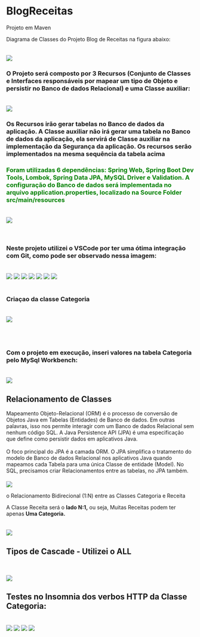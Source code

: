 # BlogReceitas
Projeto em Maven 

Diagrama de Classes do Projeto Blog de Receitas na figura abaixo:

<img  style="margin-top:20px" src="https://i.imgur.com/AUmhfGP.png">

<h3>O Projeto será composto por 3 Recursos (Conjunto de Classes e Interfaces responsáveis por
mapear um tipo de Objeto e persistir no Banco de dados Relacional) e uma Classe auxiliar: </h3> 

<img  style="margin-top:20px" src="https://i.imgur.com/V3yTgt7.png">

<h3> Os Recursos irão gerar tabelas no Banco de dados da aplicação. A Classe auxiliar não irá gerar
uma tabela no Banco de dados da aplicação, ela servirá de Classe auxiliar na implementação da
Segurança da aplicação. Os recursos serão implementados na mesma sequência da tabela acima</h3>

 <h3 style="color: green"> <strong>Foram utilizadas 6 dependências: Spring Web, Spring Boot Dev Tools, Lombok, Spring Data JPA, MySQL Driver e Validation. A configuração do Banco de dados será implementada no arquivo application.properties,
localizado na Source Folder src/main/resources</strong></h3>

<img  style="margin-top:20px" src="https://i.imgur.com/SrMCJ4e.png">
<br><br><br>
<h3>Neste projeto utilizei o VSCode por ter uma ótima integração com Git, como pode ser observado nessa imagem: </h3>
<img  style="margin-top:20px" src="https://i.imgur.com/oYmVinG.png">



<img  style="margin-top:20px" src="https://i.imgur.com/DEcXftI.png">

<img  style="margin-top:20px" src="https://i.imgur.com/CL6OYPw.png">

<img  style="margin-top:20px" src="https://i.imgur.com/bMtskM8.png">

<img  style="margin-top:20px" src="https://i.imgur.com/9X9jB9e.png">

<img  style="margin-top:20px" src="https://i.imgur.com/2Sbb2K6.png">

<img  style="margin-top:20px" src="https://i.imgur.com/ILaDN2B.png">
<br><br>
<h3>Criaçao da classe Categoria</h3>

<img  style="margin-top:20px" src="https://i.imgur.com/NNX5EcS.png">

<br><br>
<h3>Com o projeto em execução, inseri valores na tabela Categoria pelo MySql Workbench:</h3>
<img  style="margin-top:20px" src="https://i.imgur.com/YDERtbP.png">


<h2>Relacionamento de Classes</h2>
Mapeamento Objeto-Relacional (ORM) é o processo de conversão de Objetos Java em Tabelas (Entidades) de Banco de dados. Em outras palavras, isso nos permite interagir com um Banco de
dados Relacional sem nenhum código SQL. A Java Persistence API (JPA) é uma especificação que define como persistir dados em aplicativos Java. 
<br>
<br>
O foco principal do JPA é a camada ORM.
O JPA simplifica o tratamento do modelo de Banco de dados Relacional nos aplicativos Java quando mapeamos cada Tabela para uma única Classe de entidade (Model). No SQL, precisamos criar Relacionamentos entre as tabelas, no JPA também. 
<img  style="margin-top:20px" src="https://i.imgur.com/sdoeqX1.png">


o Relacionamento Bidirecional (1:N) entre as Classes Categoria e Receita

A Classe Receita será o <strong>lado N:1,</strong> ou seja, Muitas Receitas podem ter apenas <strong>Uma Categoria.</strong> 

<img  style="margin-top:20px" src="https://i.imgur.com/1Ta7ASC.png">
<br>

<h2>Tipos de Cascade -  Utilizei o ALL</h2>
<br><br>
<img   src="https://i.imgur.com/8avibSU.png">

<h2>Testes no Insomnia dos verbos HTTP da Classe Categoria: </h2>
<img  style="margin-top:20px" src="https://i.imgur.com/4UuE2hO.png">
<img  style="margin-top:20px" src="https://i.imgur.com/N4BLNNG.png">
<img  style="margin-top:20px" src="https://i.imgur.com/fiPdydq.png">
<img  style="margin-top:20px" src="https://i.imgur.com/E4bpEpb.png">
